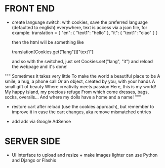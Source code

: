 # FRONT END

- create language switch:
  with cookies, save the preferred language (defaulted to english)
  everywhere, text is access via a json file, for example:
  translation = {
  "en": {
  "text1": "hello"
  },
  "it": {
  "text1": "ciao"
  }
  }

  then the html will be something like

  translation[Cookies.get("lang")]["text1"]

  and so with the switched, just set
  Cookies.set("lang", "it") and reload the webpage and it's done!

"""
Sometimes it takes very little
To make the world a beautiful place to be
A smile, a hug, a phone call
Or an object, created by you, with your hands
A small gift of beauty
Where creativity meets passion
Here, this is my world!
My happy island, my precious refuge
From which come dresses, bags, socks, overalls...
And where my dolls have a home and a name!
"""

- restore cart after reload (use the cookies approach), but remember to improve it in case the cart changes, aka remove mismatched entries

- add ads via Google AdSense

# SERVER SIDE

- UI interface to upload and resize + make images lighter
  can use Python and Django or Flashis
